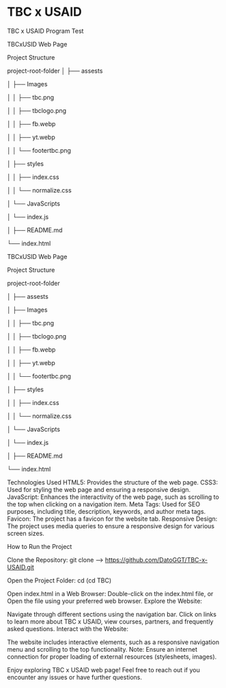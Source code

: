 # TBC x USAID
 TBC x USAID Program Test

	
TBCxUSID Web Page

Project Structure


project-root-folder
│
├── assests

│   ├── Images

│   │   ├── tbc.png

│   │   ├── tbclogo.png

│   │   ├── fb.webp

│   │   ├── yt.webp

│   │   └── footertbc.png

│   ├── styles

│   │   ├── index.css

│   │   └── normalize.css

│   └── JavaScripts

│       └── index.js

│
├── README.md

└── index.html


TBCxUSID Web Page


Project Structure


project-root-folder

│
├── assests

│   ├── Images

│   │   ├── tbc.png

│   │   ├── tbclogo.png

│   │   ├── fb.webp

│   │   ├── yt.webp

│   │   └── footertbc.png

│   ├── styles

│   │   ├── index.css

│   │   └── normalize.css

│   └── JavaScripts

│       └── index.js

│
├── README.md

└── index.html



Technologies Used
HTML5: Provides the structure of the web page.
CSS3: Used for styling the web page and ensuring a responsive design.
JavaScript: Enhances the interactivity of the web page, such as scrolling to the top when clicking on a navigation item.
Meta Tags: Used for SEO purposes, including title, description, keywords, and author meta tags.
Favicon: The project has a favicon for the website tab.
Responsive Design: The project uses media queries to ensure a responsive design for various screen sizes.


How to Run the Project

Clone the Repository:
git clone --> https://github.com/DatoGGT/TBC-x-USAID.git

Open the Project Folder:
cd <project-folder> (cd TBC)

Open index.html in a Web Browser:
Double-click on the index.html file, or
Open the file using your preferred web browser.
Explore the Website:

Navigate through different sections using the navigation bar.
Click on links to learn more about TBC x USAID, view courses, partners, and frequently asked questions.
Interact with the Website:

The website includes interactive elements, such as a responsive navigation menu and scrolling to the top functionality.
Note:
Ensure an internet connection for proper loading of external resources (stylesheets, images).

Enjoy exploring TBC x USAID web page!
Feel free to reach out if you encounter any issues or have further questions.





